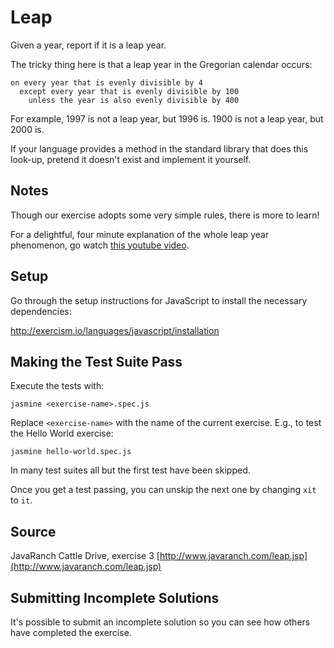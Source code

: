 # Leap

Given a year, report if it is a leap year.

The tricky thing here is that a leap year in the Gregorian calendar occurs:

```plain
on every year that is evenly divisible by 4
  except every year that is evenly divisible by 100
    unless the year is also evenly divisible by 400
```

For example, 1997 is not a leap year, but 1996 is.  1900 is not a leap
year, but 2000 is.

If your language provides a method in the standard library that does
this look-up, pretend it doesn't exist and implement it yourself.

## Notes

Though our exercise adopts some very simple rules, there is more to
learn!

For a delightful, four minute explanation of the whole leap year
phenomenon, go watch [this youtube video][video].

[video]: http://www.youtube.com/watch?v=xX96xng7sAE

## Setup

Go through the setup instructions for JavaScript to
install the necessary dependencies:

http://exercism.io/languages/javascript/installation

## Making the Test Suite Pass

Execute the tests with:

    jasmine <exercise-name>.spec.js

Replace `<exercise-name>` with the name of the current exercise. E.g., to
test the Hello World exercise:

    jasmine hello-world.spec.js

In many test suites all but the first test have been skipped.

Once you get a test passing, you can unskip the next one by
changing `xit` to `it`.

## Source

JavaRanch Cattle Drive, exercise 3 [http://www.javaranch.com/leap.jsp](http://www.javaranch.com/leap.jsp)

## Submitting Incomplete Solutions
It's possible to submit an incomplete solution so you can see how others have completed the exercise.
